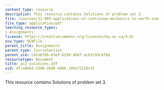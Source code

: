 ```yaml
---
content_type: resource
description: This resource contains Solutions of problem set 3.
file: /courses/12-005-applications-of-continuum-mechanics-to-earth-atmospheric-and-planetary-sciences-spring-2006/4fca8e6452d62bd6ad66295e7221bcd1_ps3_solutions.pdf
file_type: application/pdf
learning_resource_types:
- Assignments
license: https://creativecommons.org/licenses/by-nc-sa/4.0/
ocw_type: OCWFile
parent_title: Assignments
parent_type: CourseSection
parent_uid: c4516f8b-65ef-b250-4b87-acb3c93c478a
resourcetype: Document
title: ps3_solutions.pdf
uid: 4fca8e64-52d6-2bd6-ad66-295e7221bcd1
---
```

This resource contains Solutions of problem set 3.